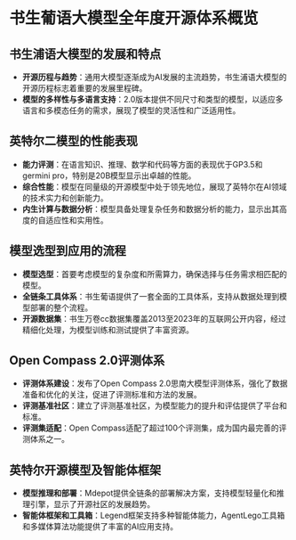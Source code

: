 # 书生葡语大模型全年度开源体系概览

## 书生浦语大模型的发展和特点

- **开源历程与趋势**：通用大模型逐渐成为AI发展的主流趋势，书生浦语大模型的开源历程标志着重要的发展里程碑。
- **模型的多样性与多语言支持**：2.0版本提供不同尺寸和类型的模型，以适应多语言和多模态任务的需求，展现了模型的灵活性和广泛适用性。

## 英特尔二模型的性能表现

- **能力评测**：在语言知识、推理、数学和代码等方面的表现优于GP3.5和germini pro，特别是20B模型显示出卓越的性能。
- **综合性能**：模型在同量级的开源模型中处于领先地位，展现了英特尔在AI领域的技术实力和创新能力。
- **内生计算与数据分析**：模型具备处理复杂任务和数据分析的能力，显示出其高度的自适应性和实用性。

## 模型选型到应用的流程

- **模型选型**：首要考虑模型的复杂度和所需算力，确保选择与任务需求相匹配的模型。
- **全链条工具体系**：书生葡语提供了一套全面的工具体系，支持从数据处理到模型部署的整个流程。
- **开源数据集**：书生万卷cc数据集覆盖2013至2023年的互联网公开内容，经过精细化处理，为模型训练和测试提供了丰富资源。

## Open Compass 2.0评测体系

- **评测体系建设**：发布了Open Compass 2.0思南大模型评测体系，强化了数据准备和优化的关注，促进了评测标准和方法的发展。
- **评测基准社区**：建立了评测基准社区，为模型能力的提升和评估提供了平台和标准。
- **评测集适配**：Open Compass适配了超过100个评测集，成为国内最完善的评测体系之一。

## 英特尔开源模型及智能体框架

- **模型推理和部署**：Mdepot提供全链条的部署解决方案，支持模型轻量化和推理引擎，显示了开源社区的发展趋势。
- **智能体框架和工具箱**：Legend框架支持多种智能体能力，AgentLego工具箱和多媒体算法功能提供了丰富的AI应用支持。
